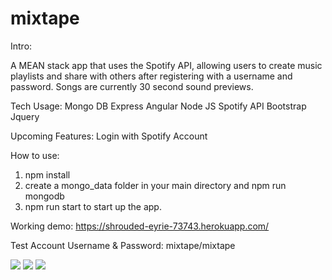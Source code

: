 # mixtape
Intro:

A MEAN stack app that uses the Spotify API, allowing users to create music playlists and share with others after registering with a username and password.
Songs are currently 30 second sound previews.

Tech Usage:
Mongo DB
Express
Angular
Node JS
Spotify API
Bootstrap
Jquery

Upcoming Features: Login with Spotify Account

How to use:

1. npm install
2. create a mongo_data folder in your main directory and npm run mongodb
3. npm run start to start up the app.

Working demo:
https://shrouded-eyrie-73743.herokuapp.com/

Test Account Username & Password: mixtape/mixtape

<img src="http://i.imgur.com/wHB6Cxm.jpg">
<img src="http://i.imgur.com/AbGfjJH.jpg">
<img src="http://i.imgur.com/DnjwTuo.jpg">

